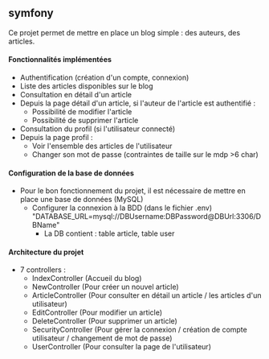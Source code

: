 ## symfony
Ce projet permet de mettre en place un blog simple : des auteurs, des articles.

#### Fonctionnalités implémentées
- Authentification (création d'un compte, connexion) 
- Liste des articles disponibles sur le blog
- Consultation en détail d'un article
- Depuis la page détail d'un article, si l'auteur de l'article est authentifié : 
	- Possibilité de modifier l'article
	- Possibilité de supprimer l'article
- Consultation du profil (si l'utilisateur connecté)
- Depuis la page profil :
	- Voir l'ensemble des articles de l'utilisateur
	- Changer son mot de passe (contraintes de taille sur le mdp >6 char)

#### Configuration de la base de données 
- Pour le bon fonctionnement du projet, il est nécessaire de mettre en place une base de données (MySQL)
    - Configurer la connexion à la BDD (dans le fichier .env)
      "DATABASE_URL=mysql://DBUsername:DBPassword@DBUrl:3306/DBName"
      - La DB contient : table article, table user
    
#### Architecture du projet
- 7 controllers : 
	- IndexController (Accueil du blog)
	- NewController (Pour créer un nouvel article)
	- ArticleController (Pour consulter en détail un article / les articles d'un utilisateur)
	- EditController (Pour modifier un article)
	- DeleteController (Pour supprimer un article)
	- SecurityController (Pour gérer la connexion / création de compte utilisateur / changement de mot de passe)
	- UserController (Pour consulter la page de l'utilisateur)

